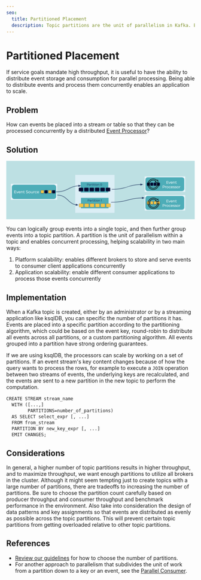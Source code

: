 ```yaml
---
seo:
  title: Partitioned Placement
  description: Topic partitions are the unit of parallelism in Kafka. Events can be written to different partitions, based on key or custom partitioner, or just round-robin across all partitions to distribute evenly.
---
```


# Partitioned Placement
If service goals mandate high throughput, it is useful to have the ability to distribute event storage and consumption for parallel processing.
Being able to distribute events and process them concurrently enables an application to scale.

## Problem
How can events be placed into a stream or table so that they can be processed concurrently by a distributed [Event Processor](../event-processing/event-processor.md)?

## Solution
![partitioned-placement](../img/partitioned-placement.png)

You can logically group events into a single topic, and then further group events into a topic partition.
A partition is the unit of parallelism within a topic and enables concurrent processing, helping scalability in two main ways:

1. Platform scalability: enables different brokers to store and serve events to consumer client applications concurrently
2. Application scalability: enable different consumer applications to process those events concurrently

## Implementation
When a Kafka topic is created, either by an administrator or by a streaming application like ksqlDB, you can specific the number of partitions it has.
Events are placed into a specific partition according to the partitioning algorithm, which could be based on the event key, round-robin to distribute all events across all partitions, or a custom partitioning algorithm.
All events grouped into a partition have strong ordering guarantees.

If we are using ksqlDB, the processors can scale by working on a set of partitions.
If an event stream's key content changes because of how the query wants to process the rows, for example to execute a `JOIN` operation between two streams of events, the underlying keys are recalculated, and the events are sent to a new partition in the new topic to perform the computation.

```
CREATE STREAM stream_name
  WITH ([...,]
        PARTITIONS=number_of_partitions)
  AS SELECT select_expr [, ...]
  FROM from_stream
  PARTITION BY new_key_expr [, ...]
  EMIT CHANGES;
```

## Considerations
In general, a higher number of topic partitions results in higher throughput, and to maximize throughput, we want enough partitions to utilize all brokers in the cluster.
Although it might seem tempting just to create topics with a large number of partitions, there are tradeoffs to increasing the number of partitions.
Be sure to choose the partition count carefully based on producer throughput and consumer throughput and benchmark performance in the environment.
Also take into consideration the design of data patterns and key assignments so that events are distributed as evenly as possible across the topic partitions.
This will prevent certain topic partitions from getting overloaded relative to other topic partitions.

## References
* [Review our guidelines](https://www.confluent.io/blog/how-choose-number-topics-partitions-kafka-cluster) for how to choose the number of partitions.
* For another approach to parallelism that subdivides the unit of work from a partition down to a key or an event, see the [Parallel Consumer](https://github.com/confluentinc/parallel-consumer).
